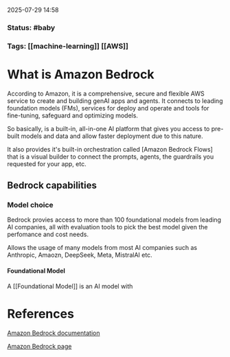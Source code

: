 2025-07-29 14:58

### Status: #baby

### Tags: [[machine-learning]] [[AWS]]

# What is Amazon Bedrock

According to Amazon, it is a comprehensive, secure and flexible AWS service to create and building genAI apps and agents. It connects to leading foundation models (FMs), services for deploy and operate and tools for fine-tuning, safeguard and optimizing models.

So basically, is a built-in, all-in-one AI platform that gives you access to pre-built models and data and allow faster deployment due to this nature.

It also provides it's built-in orchestration called [Amazon Bedrock Flows] that is a visual builder to connect the prompts, agents, the guardrails you requested for your app, etc.

## Bedrock capabilities

### Model choice

Bedrock provies access to more than 100 foundational models from leading AI companies, all with evaluation tools to pick the best model given the perfomance and cost needs.

Allows the usage of many models from most AI companies such as Anthropic, Amaozn, DeepSeek, Meta, MistralAI etc.
#### Foundational Model
A [[Foundational Model]] is an AI model with 






# References

[Amazon Bedrock documentation](https://docs.aws.amazon.com/bedrock/latest/userguide/foundation-models-reference.html)

[Amazon Bedrock page](https://aws.amazon.com/bedrock/)






